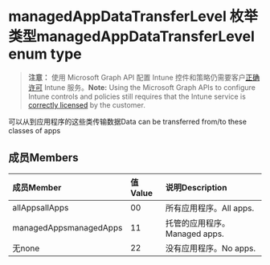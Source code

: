 # <a name="managedappdatatransferlevel-enum-type"></a><span data-ttu-id="1a4fb-101">managedAppDataTransferLevel 枚举类型</span><span class="sxs-lookup"><span data-stu-id="1a4fb-101">managedAppDataTransferLevel enum type</span></span>

> <span data-ttu-id="1a4fb-102">**注意：** 使用 Microsoft Graph API 配置 Intune 控件和策略仍需要客户[正确许可](https://go.microsoft.com/fwlink/?linkid=839381) Intune 服务。</span><span class="sxs-lookup"><span data-stu-id="1a4fb-102">**Note:** Using the Microsoft Graph APIs to configure Intune controls and policies still requires that the Intune service is [correctly licensed](https://go.microsoft.com/fwlink/?linkid=839381) by the customer.</span></span>

<span data-ttu-id="1a4fb-103">可以从到应用程序的这些类传输数据</span><span class="sxs-lookup"><span data-stu-id="1a4fb-103">Data can be transferred from/to these classes of apps</span></span>
## <a name="members"></a><span data-ttu-id="1a4fb-104">成员</span><span class="sxs-lookup"><span data-stu-id="1a4fb-104">Members</span></span>
|<span data-ttu-id="1a4fb-105">成员</span><span class="sxs-lookup"><span data-stu-id="1a4fb-105">Member</span></span>|<span data-ttu-id="1a4fb-106">值</span><span class="sxs-lookup"><span data-stu-id="1a4fb-106">Value</span></span>|<span data-ttu-id="1a4fb-107">说明</span><span class="sxs-lookup"><span data-stu-id="1a4fb-107">Description</span></span>|
|:---|:---|:---|
|<span data-ttu-id="1a4fb-108">allApps</span><span class="sxs-lookup"><span data-stu-id="1a4fb-108">allApps</span></span>|<span data-ttu-id="1a4fb-109">0</span><span class="sxs-lookup"><span data-stu-id="1a4fb-109">0</span></span>|<span data-ttu-id="1a4fb-110">所有应用程序。</span><span class="sxs-lookup"><span data-stu-id="1a4fb-110">All apps.</span></span>|
|<span data-ttu-id="1a4fb-111">managedApps</span><span class="sxs-lookup"><span data-stu-id="1a4fb-111">managedApps</span></span>|<span data-ttu-id="1a4fb-112">1</span><span class="sxs-lookup"><span data-stu-id="1a4fb-112">1</span></span>|<span data-ttu-id="1a4fb-113">托管的应用程序。</span><span class="sxs-lookup"><span data-stu-id="1a4fb-113">Managed apps.</span></span>|
|<span data-ttu-id="1a4fb-114">无</span><span class="sxs-lookup"><span data-stu-id="1a4fb-114">none</span></span>|<span data-ttu-id="1a4fb-115">2</span><span class="sxs-lookup"><span data-stu-id="1a4fb-115">2</span></span>|<span data-ttu-id="1a4fb-116">没有应用程序。</span><span class="sxs-lookup"><span data-stu-id="1a4fb-116">No apps.</span></span>|



